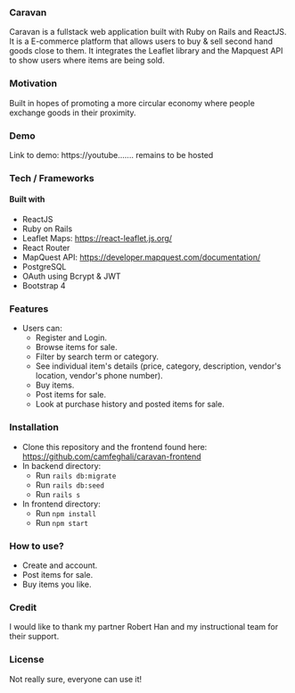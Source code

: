 ### Caravan
Caravan is a fullstack web application built with Ruby on Rails and ReactJS. It is a E-commerce platform that allows users to buy & sell second hand goods close to them.
It integrates the Leaflet library and the Mapquest API to show users where items are being sold.

### Motivation
Built in hopes of promoting a more circular economy where people exchange goods in their proximity.

### Demo 
Link to demo: https://youtube....... remains to be hosted

### Tech / Frameworks

#### Built with
- ReactJS
- Ruby on Rails
- Leaflet Maps: https://react-leaflet.js.org/
- React Router
- MapQuest API: https://developer.mapquest.com/documentation/
- PostgreSQL
- OAuth using Bcrypt & JWT
- Bootstrap 4

### Features

- Users can:
  - Register and Login.
  - Browse items for sale.
  - Filter by search term or category.
  - See individual item's details (price, category, description, vendor's location, vendor's phone number).
  - Buy items.
  - Post items for sale.
  - Look at purchase history and posted items for sale.

### Installation
- Clone this repository and the frontend found here: https://github.com/camfeghali/caravan-frontend
- In backend directory: 
  - Run `rails db:migrate`
  - Run `rails db:seed`
  - Run `rails s`
- In frontend directory:
  - Run `npm install`
  - Run `npm start`
  
### How to use?
- Create and account.
- Post items for sale.
- Buy items you like.

### Credit
I would like to thank my partner Robert Han and  my instructional team for their support.

### License

Not really sure, everyone can use it!
  
